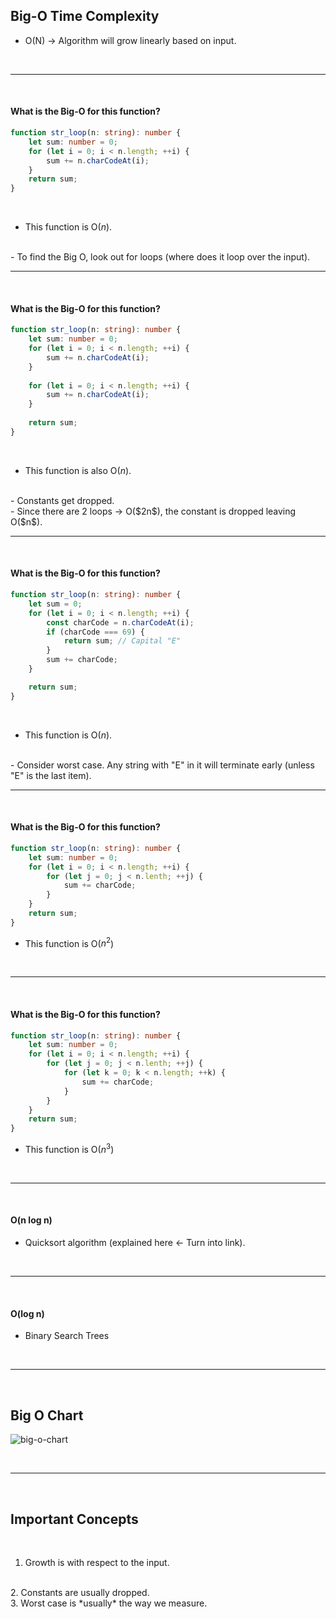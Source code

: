 ## Big-O Time Complexity

- O(N) -> Algorithm will grow linearly based on input.

<br>

---

<br>

#### What is the Big-O for this function?

```typescript
function str_loop(n: string): number {
	let sum: number = 0;
	for (let i = 0; i < n.length; ++i) {
		sum += n.charCodeAt(i);
	}
	return sum;
}
```

<br>

- This function is O($n$).
<br>
- To find the Big O, look out for loops (where does it loop over the input).

<br>

---

<br>

#### What is the Big-O for this function?

```typescript
function str_loop(n: string): number {
	let sum: number = 0;
	for (let i = 0; i < n.length; ++i) {
		sum += n.charCodeAt(i);
	}
	
	for (let i = 0; i < n.length; ++i) {
		sum += n.charCodeAt(i);
	}
	
	return sum;
}
```

<br>

- This function is also O($n$).
<br>
- Constants get dropped. 
<br>
- Since there are 2 loops -> O($2n$), the constant is dropped leaving O($n$).

<br>

---

<br>

#### What is the Big-O for this function?

```typescript
function str_loop(n: string): number {
	let sum = 0;
	for (let i = 0; i < n.length; ++i) {
		const charCode = n.charCodeAt(i);
		if (charCode === 69) {
			return sum; // Capital "E"
		}
		sum += charCode;
	}

	return sum;
}
```

<br>

- This function is O($n$).
<br>
- Consider worst case. Any string with "E" in it will terminate early (unless "E" is the last item).

<br>

---

<br>

#### What is the Big-O for this function?

```typescript
function str_loop(n: string): number {
	let sum: number = 0;
	for (let i = 0; i < n.length; ++i) {
		for (let j = 0; j < n.lenth; ++j) {
			sum += charCode;
		}
	}
	return sum;
}
```

- This function is O($n^2$)

<br>

---

<br>

#### What is the Big-O for this function?

```typescript
function str_loop(n: string): number {
	let sum: number = 0;
	for (let i = 0; i < n.length; ++i) {
		for (let j = 0; j < n.lenth; ++j) {
			for (let k = 0; k < n.length; ++k) {
				sum += charCode;
			}	
		}
	}
	return sum;
}
```

- This function is O($n^3$)

<br>

---

<br>

#### O(n log n)

- Quicksort algorithm (explained here <- Turn into link).

<br>

---

<br>

#### O(log n)

- Binary Search Trees

<br>

---

<br>

## Big O Chart

![big-o-chart](big-o-chart.png)


<br>

---

<br>

## Important Concepts

<br>

1. Growth is with respect to the input.
<br>
2. Constants are usually dropped.
<br>
3. Worst case is *usually* the way we measure.


















